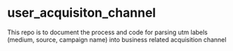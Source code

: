 # user_acquisiton_channel
This repo is to document the process and code for parsing utm labels (medium, source, campaign name) into business related acquisition channel
